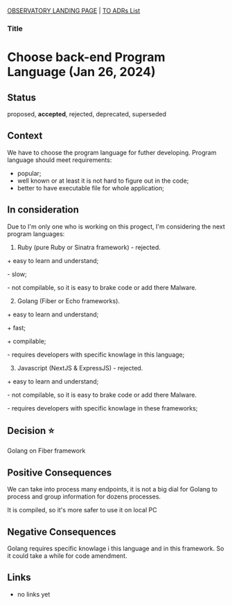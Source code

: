 [OBSERVATORY LANDING PAGE](../../README.md) | [TO ADRs List](./index.md)

### Title
# Choose back-end Program Language (Jan 26, 2024)

## Status

proposed, **accepted**, rejected, deprecated, superseded

## Context

We have to choose the program language for futher developing. Program language should meet requirements:
- popular;
- well known or at least it is not hard to figure out in the code;
- better to have executable file for whole application;

## In consideration

Due to I'm only one who is working on this progect, I'm considering the next program languages:
1. Ruby (pure Ruby or Sinatra framework) - rejected.

  \+ easy to learn and understand;

  \- slow;

  \- not compilable, so it is easy to brake code or add there Malware.

2. Golang (Fiber or Echo frameworks).

  \+ easy to learn and understand;

  \+ fast;

  \+ compilable;

  \- requires developers with specific knowlage in this language;

3. Javascript (NextJS & ExpressJS) - rejected.

  \+ easy to learn and understand;

  \- not compilable, so it is easy to brake code or add there Malware.

  \- requires developers with specific knowlage in these frameworks;

## Decision :star:

Golang on Fiber framework


## Positive Consequences

We can take into process many endpoints, it is not a big dial for Golang to process and group information for dozens processes.

It is compiled, so it's more safer to use it on local PC

## Negative Consequences

Golang requires specific knowlage i this language and in this framework. So it could take a while for code amendment.

## Links

- no links yet
